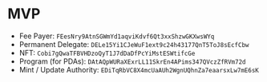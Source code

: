 # MVP

- Fee Payer: `FEesNry9AtnSGWmYd1aqviKdvf6Qt3xxShzwGKXwsWYq`
- Permanent Delegate: `DELe15Yi1CJeWuF1ext9c24h43177QnT5ToJ8sEcfCbw`
- NFT: `Cobi7gQwaTFBVHDzoQyT1J7dDaDfPcYiMstESWtifcGe`
- Program (for PDAs): `DAtAQpWURaXExrLL11SkrEn4APims347QVczZfRVm72d`
- Mint / Update Authority: `EDiTqRbVC8X4mcUaAUh2WgnUQhnZa7eaarsxLw7mE6sK`
